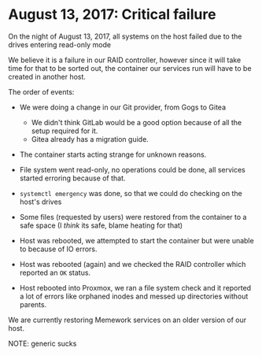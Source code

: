 # August 13, 2017: Critical failure

On the night of August 13, 2017, all systems on the host failed due to the drives entering read-only mode

We believe it is a failure in our RAID controller, however since
it will take time for that to be sorted out, the container
our services run will have to be created in another host.

The order of events:
 - We were doing a change in our Git provider, from Gogs to Gitea
   - We didn't think GitLab would be a good option because of all the setup required for it.
   - Gitea already has a migration guide.

 - The container starts acting strange for unknown reasons.
 - File system went read-only, no operations could be done, all services
 started erroring because of that.
 - `systemctl emergency` was done, so that we could do checking on the host's drives
 - Some files (requested by users) were restored from the container to a safe space
 (I *think* its safe, blame heating for that)
 - Host was rebooted, we attempted to start the container but were unable to because of IO errors.
 - Host was rebooted (again) and we checked the RAID controller which reported an `OK` status.
 - Host rebooted into Proxmox, we ran a file system check and it reported a lot of errors
 like orphaned inodes and messed up directories without parents.
 
We are currently restoring Memework services on an older version of our host.

NOTE: generic sucks

